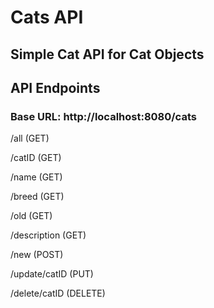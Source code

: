 # Cats API 
## Simple Cat API for Cat Objects 
## API Endpoints 
### Base URL: http://localhost:8080/cats 

/all (GET) 

/catID (GET) 

/name (GET) 

/breed (GET) 

/old (GET)

/description (GET) 

/new (POST) 

/update/catID (PUT) 

/delete/catID (DELETE)
